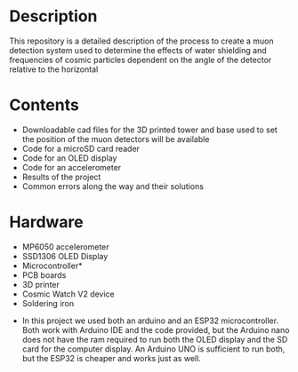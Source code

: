 # Description
This repository is a detailed description of the process to create a muon detection system used to determine the effects of water shielding and frequencies of cosmic particles dependent on the angle of the detector relative to the horizontal
# Contents
  - Downloadable cad files for the 3D printed tower and base used to set the position of the muon detectors will be available
  - Code for a microSD card reader
  - Code for an OLED display
  - Code for an accelerometer
  - Results of the project
  - Common errors along the way and their solutions
# Hardware
  - MP6050 accelerometer
  - SSD1306 OLED Display
  - Microcontroller*
  - PCB boards
  - 3D printer
  - Cosmic Watch V2 device
  - Soldering iron
* In this project we used both an arduino and an ESP32 microcontroller. Both work with Arduino IDE and the code provided, but the Arduino nano does not have the ram required to run both the OLED display and the SD card for the computer display. An Arduino UNO is sufficient to run both, but the ESP32 is cheaper and works just as well.

